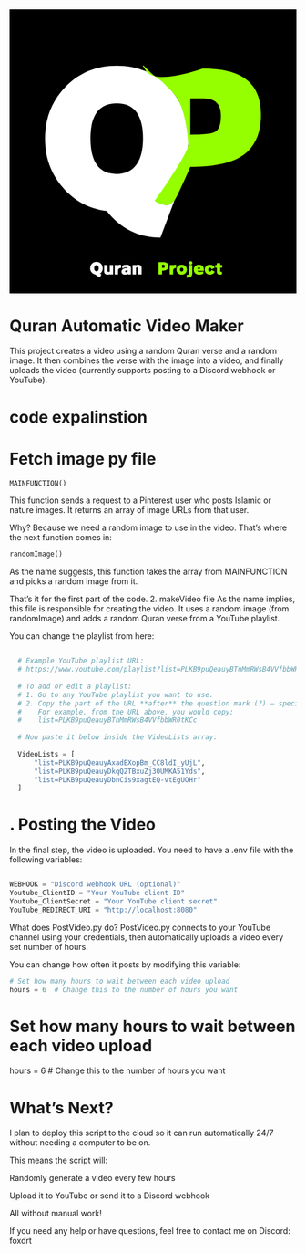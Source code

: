 <svg width="1909" height="1888" viewBox="0 0 1909 1888" fill="none" xmlns="http://www.w3.org/2000/svg">
<rect width="1909" height="1888" fill="black"/>
<path d="M965.77 443.935C906.536 396.169 858.306 329.707 908.982 409.382C920.474 427.449 940.599 438.28 965.77 443.935Z" fill="#95FF00"/>
<path d="M968.347 1271.56C983.198 1281.59 1004.55 1290.87 1032.39 1299.4C1035.36 1300.15 1038.52 1300.52 1041.86 1300.52C1057.82 1300.52 1076.39 1289.94 1097.55 1268.78L1003.99 1516C859.562 1516 740.382 1456.98 646.448 1338.94C528.382 1324.83 430.179 1271.75 351.839 1179.69C274.613 1089.12 236 982.213 236 858.974C236 723.486 280.925 609.156 370.774 515.984C462.109 421.328 576.277 374 713.278 374C850.28 374 964.448 421.328 1055.78 515.984C1145.26 609.156 1190 723.486 1190 858.974C1190 948.805 1168.65 1031.4 1125.95 1106.75C1083.26 1181.73 1030.72 1236.67 968.347 1271.56ZM713.278 624.004C596.697 624.004 538.406 701.771 538.406 857.304C538.406 1014.69 596.697 1093.39 713.278 1093.39C762.287 1093.39 801.643 1077.8 831.345 1046.62C869.215 1006.53 888.151 943.422 888.151 857.304C888.151 701.771 829.86 624.004 713.278 624.004Z" fill="white"/>
<path d="M1285.31 393.331C1414.17 393.331 1509.97 416.734 1572.73 463.542C1639.58 513.32 1673 591.704 1673 698.692C1673 833.54 1626.21 928.083 1532.63 982.32C1459.1 1024.67 1349.18 1045.84 1202.87 1045.84C1202.87 1045.84 1107.98 1266.55 1095.31 1271.62C1082.63 1276.69 1069.95 1314.73 1017.99 1295.71C966.016 1276.69 966.022 1270.35 966.022 1270.35C966.022 1270.35 1192.9 957.158 1189.11 897.562C1186.16 851.183 1175.69 708.547 1128.26 613.53C1114.74 586.451 1104.26 574.556 1086.5 553C1068.74 531.444 1058.99 524.023 1006.5 471.5C993.035 464.521 979.123 454.703 965.77 443.935C906.536 396.169 858.306 329.707 908.982 409.382C920.474 427.449 940.599 438.28 965.77 443.935C1076.62 468.835 1285.31 393.331 1285.31 393.331ZM1202.87 832.426C1288.28 832.426 1342.12 826.854 1364.41 815.709C1392.63 801.964 1406.74 765.744 1406.74 707.05C1406.74 656.156 1390.77 622.351 1358.83 605.635C1340.27 595.976 1310 591.147 1268.04 591.147H1202.87V832.426Z" fill="#95FF00"/>
<path d="M600.604 1755.44C601.906 1756.31 603.777 1757.13 606.219 1757.88C606.479 1757.94 606.756 1757.97 607.049 1757.97C608.449 1757.97 610.076 1757.05 611.932 1755.19L603.729 1776.87C591.066 1776.87 580.617 1771.7 572.381 1761.34C562.029 1760.11 553.419 1755.45 546.551 1747.38C539.78 1739.44 536.395 1730.06 536.395 1719.25C536.395 1707.37 540.333 1697.35 548.211 1689.18C556.219 1680.88 566.229 1676.72 578.24 1676.72C590.252 1676.72 600.262 1680.88 608.27 1689.18C616.115 1697.35 620.037 1707.37 620.037 1719.25C620.037 1727.13 618.165 1734.37 614.422 1740.98C610.678 1747.56 606.072 1752.38 600.604 1755.44ZM578.24 1698.65C568.019 1698.65 562.908 1705.47 562.908 1719.11C562.908 1732.91 568.019 1739.81 578.24 1739.81C582.537 1739.81 585.988 1738.44 588.592 1735.71C591.912 1732.19 593.572 1726.66 593.572 1719.11C593.572 1705.47 588.462 1698.65 578.24 1698.65ZM689.227 1697.67V1760.07H666.863V1758.41C663.087 1760.63 658.855 1761.73 654.168 1761.73C645.802 1761.73 639.487 1759.78 635.223 1755.88C631.349 1752.33 629.412 1747.49 629.412 1741.37V1697.67H651.775V1737.76C651.775 1739.49 652.459 1740.97 653.826 1742.2C655.421 1743.6 657.586 1744.3 660.32 1744.3C662.404 1744.3 664.585 1743.68 666.863 1742.45V1697.67H689.227ZM737.908 1696.35C738.527 1696.35 739.91 1696.47 742.059 1696.7V1718.23C740.659 1717.87 739.422 1717.69 738.348 1717.69C734.93 1717.69 731.691 1718.91 728.631 1721.35C725.441 1723.89 723.374 1727.07 722.43 1730.88C722.169 1732.05 722.039 1733.58 722.039 1735.46V1760.07H699.676V1697.67H722.039V1701.43C723.829 1698.05 729.119 1696.35 737.908 1696.35ZM777.508 1695.91C786.036 1695.91 792.954 1697.77 798.26 1701.48C804.64 1705.94 807.83 1712.6 807.83 1721.45V1760.07H788.494L786.932 1756.51C782.895 1759.99 777.02 1761.73 769.305 1761.73C762.957 1761.73 757.667 1760.55 753.436 1758.17C747.641 1754.88 744.744 1749.72 744.744 1742.69C744.744 1733.45 749.529 1726.59 759.1 1722.13C764.243 1719.76 769.288 1718.57 774.236 1718.57C778.175 1718.57 782.065 1719.32 785.906 1720.82V1719.11C785.906 1717.48 784.979 1716.11 783.123 1715.01C781.072 1713.74 778.354 1713.1 774.969 1713.1C767.807 1713.1 759.979 1716.11 751.482 1722.13L748.846 1704.95C755.128 1698.93 764.682 1695.91 777.508 1695.91ZM768.963 1740.49C768.963 1744.01 771.079 1745.77 775.311 1745.77C780.714 1745.77 784.246 1743.75 785.906 1739.71V1733.8C784.376 1733.45 782.846 1733.27 781.316 1733.27C779.135 1733.27 776.938 1733.63 774.725 1734.34C770.883 1735.61 768.963 1737.66 768.963 1740.49ZM854.949 1695.91C862.827 1695.91 868.833 1697.88 872.967 1701.82C876.743 1705.44 878.631 1710.29 878.631 1716.37V1760.07H856.268V1719.99C856.268 1718.26 855.584 1716.76 854.217 1715.49C852.622 1714.06 850.457 1713.35 847.723 1713.35C845.639 1713.35 843.458 1714.05 841.18 1715.45V1760.07H818.816V1697.67H841.18V1699.67C845.477 1697.17 850.066 1695.91 854.949 1695.91Z" fill="white"/>
<path d="M1022.14 1678.48C1033.43 1678.48 1041.83 1680.53 1047.33 1684.63C1053.19 1689 1056.12 1695.87 1056.12 1705.24C1056.12 1717.06 1052.02 1725.34 1043.82 1730.09C1037.37 1733.8 1027.74 1735.66 1014.91 1735.66V1760.07H991.277V1678.48H1022.14ZM1014.91 1716.96C1022.4 1716.96 1027.12 1716.47 1029.07 1715.49C1031.54 1714.29 1032.78 1711.12 1032.78 1705.97C1032.78 1701.51 1031.38 1698.55 1028.58 1697.09C1026.95 1696.24 1024.3 1695.82 1020.62 1695.82H1014.91V1716.96ZM1104.22 1696.35C1104.84 1696.35 1106.22 1696.47 1108.37 1696.7V1718.23C1106.97 1717.87 1105.73 1717.69 1104.66 1717.69C1101.24 1717.69 1098 1718.91 1094.94 1721.35C1091.75 1723.89 1089.68 1727.07 1088.74 1730.88C1088.48 1732.05 1088.35 1733.58 1088.35 1735.46V1760.07H1065.98V1697.67H1088.35V1701.43C1090.14 1698.05 1095.43 1696.35 1104.22 1696.35ZM1145.43 1695.91C1155.13 1695.91 1163.2 1698.91 1169.65 1704.9C1176.29 1711.08 1179.61 1719.04 1179.61 1728.78C1179.61 1738.48 1176.29 1746.43 1169.65 1752.65C1163.17 1758.71 1155.1 1761.73 1145.43 1761.73C1135.73 1761.73 1127.64 1758.71 1121.16 1752.65C1114.49 1746.43 1111.15 1738.48 1111.15 1728.78C1111.15 1719.04 1114.49 1711.08 1121.16 1704.9C1127.64 1698.91 1135.73 1695.91 1145.43 1695.91ZM1145.43 1716.08C1142.14 1716.08 1139.42 1717.22 1137.27 1719.5C1135.06 1721.84 1133.95 1724.9 1133.95 1728.68C1133.95 1732.42 1135.06 1735.48 1137.27 1737.86C1139.42 1740.14 1142.14 1741.28 1145.43 1741.28C1148.75 1741.28 1151.48 1740.14 1153.63 1737.86C1155.84 1735.48 1156.95 1732.42 1156.95 1728.68C1156.95 1724.9 1155.84 1721.84 1153.63 1719.5C1151.48 1717.22 1148.75 1716.08 1145.43 1716.08ZM1205.1 1672.23C1208.32 1672.23 1211.12 1673.42 1213.49 1675.8C1215.87 1678.14 1217.06 1680.94 1217.06 1684.2C1217.06 1687.39 1215.85 1690.15 1213.45 1692.5C1211.1 1694.84 1208.32 1696.01 1205.1 1696.01C1201.91 1696.01 1199.14 1694.84 1196.79 1692.5C1194.45 1690.15 1193.28 1687.39 1193.28 1684.2C1193.28 1680.94 1194.45 1678.14 1196.79 1675.8C1199.11 1673.42 1201.87 1672.23 1205.1 1672.23ZM1178.58 1763.49C1182.98 1763.49 1186.49 1762.73 1189.13 1761.2C1192.32 1759.31 1193.91 1756.53 1193.91 1752.85V1697.67H1216.28V1752.31C1216.28 1763.57 1212.47 1771.6 1204.85 1776.38C1199.02 1780.06 1190.27 1781.9 1178.58 1781.9V1763.49ZM1260.08 1695.91C1269.78 1695.91 1277.75 1698.91 1284 1704.9C1290.12 1710.82 1293.18 1718.33 1293.18 1727.41V1728.82L1292.94 1736.64H1249.63C1250.67 1741.16 1255.8 1743.42 1265.01 1743.42C1275.75 1743.42 1283.79 1742.19 1289.13 1739.71V1755.63C1281.45 1759.7 1271.76 1761.73 1260.08 1761.73C1250.38 1761.73 1242.29 1758.71 1235.81 1752.65C1229.14 1746.43 1225.8 1738.48 1225.8 1728.78C1225.8 1719.04 1229.14 1711.08 1235.81 1704.9C1242.29 1698.91 1250.38 1695.91 1260.08 1695.91ZM1260.08 1714.52C1253.92 1714.52 1250.39 1717.15 1249.48 1722.43H1270.77C1269.99 1717.15 1266.42 1714.52 1260.08 1714.52ZM1333.51 1695.91C1340.45 1695.91 1346.71 1697.59 1352.31 1700.94C1357.94 1704.33 1362.24 1709.28 1365.2 1715.79L1344.99 1726.33C1343.23 1719.5 1339.41 1716.08 1333.51 1716.08C1330.23 1716.08 1327.51 1717.22 1325.36 1719.5C1323.15 1721.84 1322.04 1724.9 1322.04 1728.68C1322.04 1732.42 1323.15 1735.48 1325.36 1737.86C1327.51 1740.14 1330.23 1741.28 1333.51 1741.28C1339.21 1741.28 1343 1738 1344.89 1731.46L1365.11 1741.96C1362.14 1748.4 1357.85 1753.32 1352.21 1756.71C1346.62 1760.06 1340.38 1761.73 1333.51 1761.73C1323.81 1761.73 1315.72 1758.71 1309.25 1752.65C1302.57 1746.43 1299.24 1738.48 1299.24 1728.78C1299.24 1719.04 1302.57 1711.08 1309.25 1704.9C1315.72 1698.91 1323.81 1695.91 1333.51 1695.91ZM1401.78 1716.28V1735.9C1401.78 1741.08 1403.92 1743.67 1408.22 1743.67C1409.33 1743.67 1411.2 1743.41 1413.84 1742.89V1759.2C1407.59 1760.89 1402.25 1761.73 1397.82 1761.73C1389.85 1761.73 1384.51 1758.9 1381.8 1753.24C1380.21 1749.89 1379.41 1744.4 1379.41 1736.78V1716.28H1368.72V1697.67H1379.41V1685.07H1401.78V1697.67H1415.25V1716.28H1401.78Z" fill="#95FF00"/>
</svg>



# Quran Automatic Video Maker
  This project creates a video using a random Quran verse and a random image.
  It then combines the verse with the image into a video,
  and finally uploads the video (currently supports posting to a Discord webhook or YouTube).
# code expalinstion
  
  # Fetch image py file 
  ```py
  MAINFUNCTION()
  ```
  This function sends a request to a Pinterest user who posts Islamic or nature images.
  It returns an array of image URLs from that user.

  Why?
  Because we need a random image to use in the video. That’s where the next function comes in:
```py 
randomImage()

```
As the name suggests, this function takes the array from MAINFUNCTION and picks a random image from it.

That’s it for the first part of the code.
2. makeVideo file
As the name implies, this file is responsible for creating the video.
It uses a random image (from randomImage) and adds a random Quran verse from a YouTube playlist.

You can change the playlist from here:
```py

  # Example YouTube playlist URL:
  # https://www.youtube.com/playlist?list=PLKB9puQeauyBTnMmRWsB4VVfbbWR0tKCc
  
  # To add or edit a playlist:
  # 1. Go to any YouTube playlist you want to use.
  # 2. Copy the part of the URL **after** the question mark (?) — specifically, the value of `list=`.
  #    For example, from the URL above, you would copy:
  #    list=PLKB9puQeauyBTnMmRWsB4VVfbbWR0tKCc
  
  # Now paste it below inside the VideoLists array:
  
  VideoLists = [
      "list=PLKB9puQeauyAxadEXopBm_CC8ldI_yUjL",
      "list=PLKB9puQeauyDkqQ2TBxuZj30UMKA51Yds",
      "list=PLKB9puQeauyDbnCis9xagtEQ-vtEgUOHr"
  ]
```


# . Posting the Video
In the final step, the video is uploaded.
You need to have a .env file with the following variables:
```py

WEBHOOK = "Discord webhook URL (optional)"
Youtube_ClientID = "Your YouTube client ID"
Youtube_ClientSecret = "Your YouTube client secret"
YouTube_REDIRECT_URI = "http://localhost:8080"
```
What does PostVideo.py do?
PostVideo.py connects to your YouTube channel using your credentials,
then automatically uploads a video every set number of hours.

You can change how often it posts by modifying this variable:

```py
# Set how many hours to wait between each video upload
hours = 6  # Change this to the number of hours you want

```

# Set how many hours to wait between each video upload
hours = 6  # Change this to the number of hours you want


# What’s Next?
I plan to deploy this script to the cloud so it can run automatically 24/7 without needing a computer to be on.

This means the script will:

Randomly generate a video every few hours

Upload it to YouTube or send it to a Discord webhook

All without manual work!

If you need any help or have questions, feel free to contact me on Discord:
foxdrt
